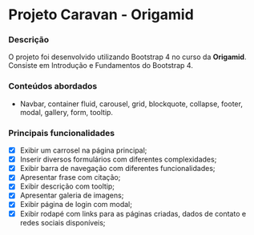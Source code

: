 # Projeto Caravan - Origamid

### Descrição
O projeto foi desenvolvido utilizando Bootstrap 4 no curso da **Origamid**.
Consiste em Introdução e Fundamentos do Bootstrap 4.

### Conteúdos abordados
- Navbar, container fluid, carousel, grid, blockquote, collapse, footer, modal, gallery, form, tooltip.

### Principais funcionalidades
- [x] Exibir um carrosel na página principal;
- [X] Inserir diversos formulários com diferentes complexidades; 
- [x] Exibir barra de navegação com diferentes funcionalidades;
- [X] Apresentar frase com citação; 
- [x] Exibir descrição com tooltip;
- [x] Apresentar galeria de imagens;
- [x] Exibir página de login com modal;
- [x] Exibir rodapé com links para as páginas criadas, dados de contato e redes sociais disponíveis;
